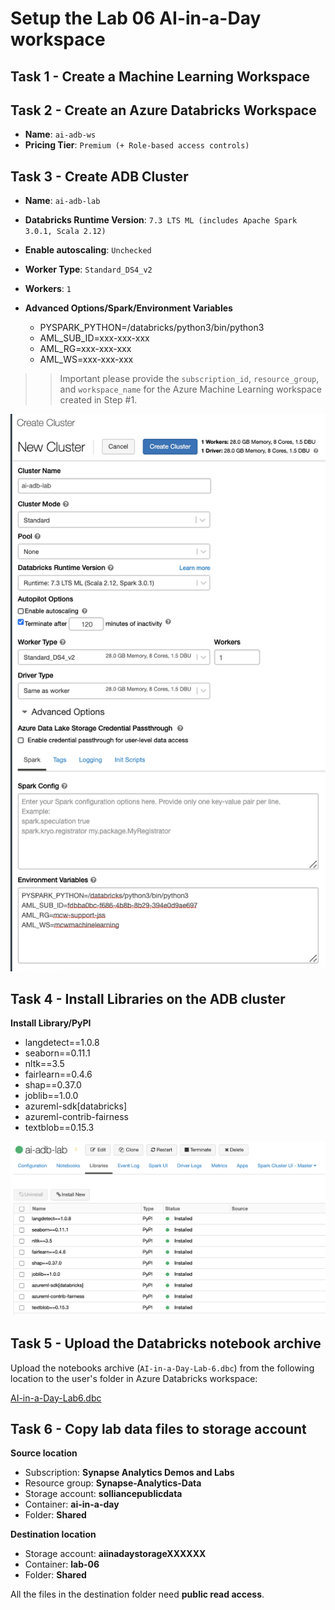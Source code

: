 # Setup the Lab 06 AI-in-a-Day workspace

## Task 1 - Create a Machine Learning Workspace

## Task 2 - Create an Azure Databricks Workspace

- **Name**: `ai-adb-ws`
- **Pricing Tier**: `Premium (+ Role-based access controls)`

## Task 3 - Create ADB Cluster

- **Name**: `ai-adb-lab`

- **Databricks Runtime Version**: `7.3 LTS ML (includes Apache Spark 3.0.1, Scala 2.12)`

- **Enable autoscaling**: `Unchecked`

- **Worker Type**: `Standard_DS4_v2`

- **Workers**: `1`

- **Advanced Options/Spark/Environment Variables**
    - PYSPARK_PYTHON=/databricks/python3/bin/python3
    - AML_SUB_ID=xxx-xxx-xxx
    - AML_RG=xxx-xxx-xxx
    - AML_WS=xxx-xxx-xxx

>> Important please provide the `subscription_id`, `resource_group`, and `workspace_name` for the Azure Machine Learning workspace created in Step #1.

![Create ADB Cluster](./media/adb-cluster-1.png)

## Task 4 - Install Libraries on the ADB cluster

**Install Library/PyPI**
- langdetect==1.0.8
- seaborn==0.11.1
- nltk==3.5
- fairlearn==0.4.6
- shap==0.37.0
- joblib==1.0.0
- azureml-sdk[databricks]
- azureml-contrib-fairness
- textblob==0.15.3

![Install Libraries on the ADB cluster](./media/adb-cluster-2.png)

## Task 5 - Upload the Databricks notebook archive

Upload the notebooks archive (`AI-in-a-Day-Lab-6.dbc`) from the following location to the user's folder in Azure Databricks workspace:

[AI-in-a-Day-Lab6.dbc](https://github.com/solliancenet/ai-in-a-day/blob/main/06-ml-in-databricks/notebooks/AI-in-a-Day-Lab-6.dbc?raw=true)

## Task 6 - Copy lab data files to storage account

**Source location**
- Subscription: **Synapse Analytics Demos and Labs**
- Resource group: **Synapse-Analytics-Data**
- Storage account: **solliancepublicdata**
- Container: **ai-in-a-day**
- Folder: **Shared**

**Destination location**
- Storage account: **aiinadaystorageXXXXXX**
- Container: **lab-06**
- Folder: **Shared**

All the files in the destination folder need **public read access**.
